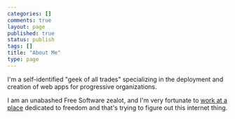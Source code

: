 ```yaml
--- 
categories: []
comments: true
layout: page
published: true
status: publish
tags: []
title: "About Me"
type: page
---
```

I'm a self-identified "geek of all trades" specializing in the deployment and creation of web apps for progressive organizations.

I am an unabashed Free Software zealot, and I'm very fortunate to <a href="http://cyber.law.harvard.edu/" target="_blank">work at a place</a> dedicated to freedom and that's trying to figure out this internet thing.
